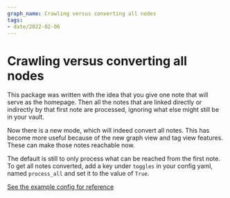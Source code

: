 ```yaml
---
graph_name: Crawling versus converting all nodes
tags:
- date/2022-02-06
---
```

   
# Crawling versus converting all nodes   
This package was written with the idea that you give one note that will serve as the homepage. Then all the notes that are linked directly or indirectly by that first note are processed, ignoring what else might still be in your vault.   
   
Now there is a new mode, which will indeed convert all notes. This has become more useful because of the new graph view and tag view features. These can make those notes reachable now.    
   
The default is still to only process what can be reached from the first note. To get all notes converted, add a key under `toggles` in your config yaml, named `process_all` and set it to the value of `True`.    
   
[See the example config for reference](https://github.com/obsidian-html/obsidian-html/blob/ff371c665a78d10a6658dbd8f04b759e0882a858/example_config.yml#L55)